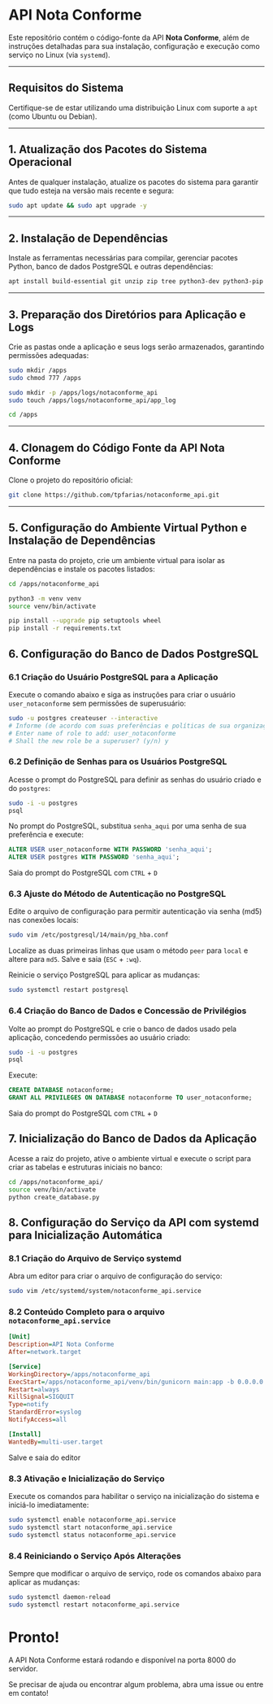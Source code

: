# API Nota Conforme
Este repositório contém o código-fonte da API **Nota Conforme**, além de instruções detalhadas para sua instalação, configuração e execução como serviço no Linux (via `systemd`).

---

## Requisitos do Sistema
Certifique-se de estar utilizando uma distribuição Linux com suporte a `apt` (como Ubuntu ou Debian).

---

## 1. Atualização dos Pacotes do Sistema Operacional
Antes de qualquer instalação, atualize os pacotes do sistema para garantir que tudo esteja na versão mais recente e segura:

```bash
sudo apt update && sudo apt upgrade -y
```

---

## 2. Instalação de Dependências
Instale as ferramentas necessárias para compilar, gerenciar pacotes Python, banco de dados PostgreSQL e outras dependências:

```bash
apt install build-essential git unzip zip tree python3-dev python3-pip python3-venv postgresql postgresql-contrib -y
```

---

## 3. Preparação dos Diretórios para Aplicação e Logs
Crie as pastas onde a aplicação e seus logs serão armazenados, garantindo permissões adequadas:

```bash
sudo mkdir /apps
sudo chmod 777 /apps

sudo mkdir -p /apps/logs/notaconforme_api
sudo touch /apps/logs/notaconforme_api/app_log

cd /apps
```

---

## 4. Clonagem do Código Fonte da API Nota Conforme
Clone o projeto do repositório oficial:

```bash
git clone https://github.com/tpfarias/notaconforme_api.git
```

---

## 5. Configuração do Ambiente Virtual Python e Instalação de Dependências
Entre na pasta do projeto, crie um ambiente virtual para isolar as dependências e instale os pacotes listados:

```bash
cd /apps/notaconforme_api

python3 -m venv venv
source venv/bin/activate

pip install --upgrade pip setuptools wheel
pip install -r requirements.txt
```

## 6. Configuração do Banco de Dados PostgreSQL

### 6.1 Criação do Usuário PostgreSQL para a Aplicação
Execute o comando abaixo e siga as instruções para criar o usuário `user_notaconforme` sem permissões de superusuário:

```bash
sudo -u postgres createuser --interactive
# Informe (de acordo com suas preferências e políticas de sua organização):
# Enter name of role to add: user_notaconforme
# Shall the new role be a superuser? (y/n) y
```
### 6.2 Definição de Senhas para os Usuários PostgreSQL
Acesse o prompt do PostgreSQL para definir as senhas do usuário criado e do `postgres`:

```bash
sudo -i -u postgres
psql
```

No prompt do PostgreSQL, substitua `senha_aqui` por uma senha de sua preferência e execute:

```sql
ALTER USER user_notaconforme WITH PASSWORD 'senha_aqui'; 
ALTER USER postgres WITH PASSWORD 'senha_aqui';
```
Saia do prompt do PostgreSQL com `CTRL` + `D`

### 6.3 Ajuste do Método de Autenticação no PostgreSQL
Edite o arquivo de configuração para permitir autenticação via senha (md5) nas conexões locais:

```bash
sudo vim /etc/postgresql/14/main/pg_hba.conf
```
Localize as duas primeiras linhas que usam o método `peer` para `local` e altere para `md5`.
Salve e saia (`ESC` + `:wq`).

Reinicie o serviço PostgreSQL para aplicar as mudanças:
```bash
sudo systemctl restart postgresql
```
### 6.4 Criação do Banco de Dados e Concessão de Privilégios
Volte ao prompt do PostgreSQL e crie o banco de dados usado pela aplicação, concedendo permissões ao usuário criado:

```bash
sudo -i -u postgres
psql
```
Execute:

```sql
CREATE DATABASE notaconforme;
GRANT ALL PRIVILEGES ON DATABASE notaconforme TO user_notaconforme;
```
Saia do prompt do PostgreSQL com `CTRL` + `D`

## 7. Inicialização do Banco de Dados da Aplicação
Acesse a raiz do projeto, ative o ambiente virtual e execute o script para criar as tabelas e estruturas iniciais no banco:

```bash
cd /apps/notaconforme_api/
source venv/bin/activate
python create_database.py
```

## 8. Configuração do Serviço da API com systemd para Inicialização Automática
### 8.1 Criação do Arquivo de Serviço systemd
Abra um editor para criar o arquivo de configuração do serviço:

```bash
sudo vim /etc/systemd/system/notaconforme_api.service
```
### 8.2 Conteúdo Completo para o arquivo ```notaconforme_api.service```
```ini
[Unit]
Description=API Nota Conforme
After=network.target

[Service]
WorkingDirectory=/apps/notaconforme_api
ExecStart=/apps/notaconforme_api/venv/bin/gunicorn main:app -b 0.0.0.0:8000 -k uvicorn.workers.UvicornWorker -w 4 --graceful-timeout 0 --access-logfile /apps/logs/notaconforme_api/app_log
Restart=always
KillSignal=SIGQUIT
Type=notify
StandardError=syslog
NotifyAccess=all

[Install]
WantedBy=multi-user.target
```
Salve e saia do editor

### 8.3 Ativação e Inicialização do Serviço
Execute os comandos para habilitar o serviço na inicialização do sistema e iniciá-lo imediatamente:
```bash
sudo systemctl enable notaconforme_api.service
sudo systemctl start notaconforme_api.service
sudo systemctl status notaconforme_api.service
```

### 8.4 Reiniciando o Serviço Após Alterações
Sempre que modificar o arquivo de serviço, rode os comandos abaixo para aplicar as mudanças:

```bash
sudo systemctl daemon-reload
sudo systemctl restart notaconforme_api.service
```

# Pronto!
A API Nota Conforme estará rodando e disponível na porta 8000 do servidor.

Se precisar de ajuda ou encontrar algum problema, abra uma issue ou entre em contato!
